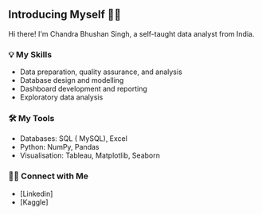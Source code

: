 ## Introducing Myself 🙋‍♂️

Hi there! I'm Chandra Bhushan Singh, a self-taught data analyst from India.

### 💡 My Skills
- Data preparation, quality assurance, and analysis
- Database design and modelling
- Dashboard development and reporting
- Exploratory data analysis

### 🛠️ My Tools
- Databases: SQL ( MySQL), Excel
- Python: NumPy, Pandas
- Visualisation: Tableau, Matplotlib, Seaborn

### 🙌🏻 Connect with Me
- [Linkedin]
- [Kaggle]
